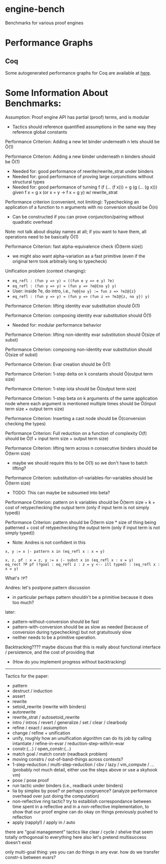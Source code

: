 # engine-bench
Benchmarks for various proof engines

# Performance Graphs
## Coq
Some autogenerated performance graphs for Coq are available at [here](https://mit-plv.github.io/engine-bench/coq.pdf).

# Some Information About Benchmarks:
Assumption: Proof engine API has partial (proof) terms, and is modular
- Tactics should reference quantified assumptions in the same way they reference global constants

Performance Criterion: Adding a new let binder underneath n lets should be Õ(1)

Performance Criterion: Adding a new binder underneath n binders should be Õ(1)
- Needed for: good performance of rewrite/rewrite_strat under binders
- Needed for: good performance of proving large conjunctions without structural types
- Needed for: good performance of turning f (f (... (f x))) = g (g (... (g x))) given f x = g x (or x = y -> f x = g y) w/ rewrite_strat

Performance criterion (convenient, not limiting): Typechecking an application of a function to n arguments with no conversion should be Õ(n)
- Can be constructed if you can prove conjunction/pairing without quadratic overhead

Note: not talk about display names at all; if you want to have them, all operations need to be basically Õ(1)

Performance Criterion: fast alpha-equivalence check (Õ(term size))
- we might also want alpha-variation as a fast primitive (even if the original term took arbitraily long to typecheck)

Unification problem (context changing):
- `eq_refl : (fun y => y) = ((fun e y => e y) ?e)`
- `eq_refl : (fun y => y) = (fun y => ?e@{no y} y)`
- User: inside ?e, do intro, i.e., `?e@{no y} := fun z => ?e2@{z}`
- `eq_refl : (fun y => y) = (fun y => (fun z => ?e2@{z, no y}) y)`

Performance Criterion: lifting identity evar substitution should Õ(1)

Performance Criterion: composing identity evar substitution should Õ(1)
- Needed for: modular performance behavior

Performance Criterion: lifting non-identity evar substitution should Õ(size of subst)

Performance Criterion: composing non-identity evar substitution should Õ(size of subst)


Performance Criterion: Evar creation should be Õ(1)

Performance Criterion: 1-step delta on k constants should Õ(output term size)

Performance Criterion: 1-step iota should be Õ(output term size)

Performance Criterion: 1-step beta on k arguments of the same application node where each argument is mentioned multiple times should be Õ(input term size + output term size)


Performance Criterion: Inserting a cast node should be Õ(conversion checking the types)


Performance Criterion: Full reduction on a function of complexity O(f) should be Õ(f + input term size + output term size)

Performance Criterion: lifting term across n consecutive binders should be Õ(term size)
- maybe we should require this to be O(1) so we don't have to batch lifting?

Performance Criterion: substitution-of-variables-for-variables should be Õ(term size)
- TODO: This can maybe be subsumed into beta?

Performance Criterion: pattern on k variables should be Õ(term size + k + cost of retypechecking the output term (only if input term is not simply typed))

Performance Criterion: pattern should be Õ(term size * size of thing being patterned + cost of retypechecking the output term (only if input term is not simply typed))
- Note: Andres is not confident in this

```
x, y := x |- pattern x in (eq_refl x : x = y)

x, z, pf : x = z, y := x |- subst x in (eq_refl x : x = y)
eq_rect ?P pf (?goal : eq_refl z : z = y <-- ill typed) : (eq_refl x : x = y)
```
What's `?P`?

Andres: let's postpone pattern discussion
- in particular perhaps pattern shouldn't be a primitive because it does too much?

later:
- pattern-without-conversion should be fast
- pattern-with-conversion should be as slow as needed (because of conversion during typechecking) but not gratuitously slow
- neither needs to be a primitive operation.

Backtracking???? maybe discuss that this is really about functional interface / persistence, and the cost of providing that
- (How do you implement progress without backtracking)

----------

Tactics for the paper:

- pattern
- destruct / induction
- assert
- rewrite
- setoid_rewrite (rewrite with binders)
- autorewrite
- rewrite_strat / autosetoid_rewrite
- intro / intros / revert / generalize / set / clear / clearbody
- refine / exact / assumption
- change / refine + unification
- unify, roughly how an unuification algorithm can do its job by calling intantiate / refine-in-evar / reduction-step-with/in-evar
- constr:(...) / open_constr:(...)
- match goal / match constr (readback problem)
- moving constrs / out-of-band-things across contexts?
- 1-step-reduction / multi-step-reduction / cbv / lazy / vm_compute / ... (probably not much detail, either use the steps above or use a skyhook vm)
- pose / pose proof
- run tactic under binders (i.e., readback under binders)
- lia by simplex by pose? or perhaps congruence? (analyze performance overhead over just doing the computation)
- non-reflective ring tactic? try to estaiblish correspondance between time spent in a reflective and in a non-reflective implementation, to show that our proof engine can do okay on things previously pushed to reflection
- apply (rapply!) / apply in / auto


there are "goal management" tactics like clear / cycle / shelve that seem totally orthogonoal to everything here
also let's pretend multisuccess doesn't exist

only multi-goal thing: yes you can do things in any evar.
how do we transfer constr-s between evars?
